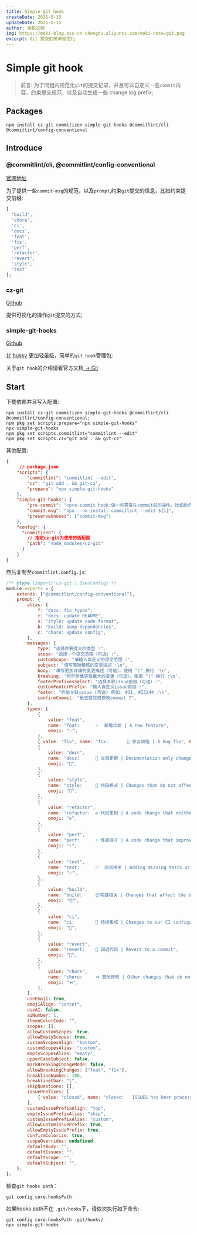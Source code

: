 ```yaml
---
title: Simple git hook
createDate: 2021-5-15
updateDate: 2021-5-15
author: 徐牧之啊
img: https://moki-blog.oss-cn-chengdu.aliyuncs.com/moki-note/git.png
excerpt: Git 提交的简单规范化
---
```


# Simple git hook

> 前言: 为了同组内规范化`git`的提交记录，并且可以自定义一些`commit`内容，约束提交规范，以及自动生成一些 change log prefix;

## Packages

```shell
npm install cz-git commitizen simple-git-hooks @commitlint/cli @commitlint/config-conventional
```

## Introduce

### @commitlint/cli, @commitlint/config-conventional

[官网地址](https://commitlint.js.org/guides/local-setup.html)

为了提供一些`commit-msg`的规范，以及`prompt`,约束`git`提交的信息，比如约束提交前缀:

```js
[
  'build',
  'chore',
  'ci',
  'docs',
  'feat',
  'fix',
  'perf',
  'refactor',
  'revert',
  'style',
  'test'
];

```

### cz-git

[Github](https://cz-git.qbb.sh/zh/)

提供可视化的操作`git`提交的方式;

### simple-git-hooks

[Github](https://github.com/toplenboren/simple-git-hooks#readme)

比 [husky](https://typicode.github.io/husky/) 更加轻量级，简单的`git hook`管理包;

关于`git hook`的介绍请看官方文档[ -> Git ](https://git-scm.com/book/en/v2/Customizing-Git-Git-Hooks)

## Start

下载依赖并且写入配置:

```shell
npm install cz-git commitizen simple-git-hooks @commitlint/cli @commitlint/config-conventional;
npm pkg set scripts.prepare="npx simple-git-hooks"
npx simple-git-hooks
npm pkg set scripts.commitlint="commitlint --edit"
npm pkg set scripts.cz="git add . && git-cz"
```

其他配置:

```json
{
     // package.json
  	"scripts": {
      	"commitlint": "commitlint --edit",
        "cz": "git add . && git-cz",
        "prepare": "npx simple-git-hooks"
    },
    "simple-git-hooks": {
      	"pre-commit": "<pre-commit hook:做一些需要在commit前的操作，比如结合 biome/eslint 检查代码>",
        "commit-msg": "npx --no-install commitlint --edit ${1}",
        "preserveUnused": ["commit-msg"]
    },
    "config": {
      "commitizen": {
        // 指定cz-git为使用的适配器
        "path": "node_modules/cz-git"
      }
    }
}
```

然后复制至`commitlint.config.js`:

```js
/** @type {import('cz-git').UserConfig} */
module.exports = {
	extends: ["@commitlint/config-conventional"],
	prompt: {
		alias: {
			f: "docs: fix typos",
			r: "docs: update README",
			s: "style: update code format",
			b: "build: bump dependencies",
			c: "chore: update config",
		},
		messages: {
			type: "选择你要提交的类型 :",
			scope: "选择一个提交范围（可选）:",
			customScope: "请输入自定义的提交范围 :",
			subject: "填写简短精炼的变更描述 :\n",
			body: '填写更加详细的变更描述（可选）。使用 "|" 换行 :\n',
			breaking: '列举非兼容性重大的变更（可选）。使用 "|" 换行 :\n',
			footerPrefixesSelect: "选择关联issue前缀（可选）:",
			customFooterPrefix: "输入自定义issue前缀 :",
			footer: "列举关联issue (可选) 例如: #31, #I3244 :\n",
			confirmCommit: "是否提交或修改commit ?",
		},
		types: [
			{
				value: "feat",
				name: "feat:      ✨  新增功能 | A new feature",
				emoji: "✨",
			},
			{ value: "fix", name: "fix:       🐞 修复缺陷 | A bug fix", emoji: "🐞" },
			{
				value: "docs",
				name: "docs:      📝 文档更新 | Documentation only changes",
				emoji: "📝",
			},
			{
				value: "style",
				name: "style:     💄 代码格式 | Changes that do not affect the meaning of the code",
				emoji: "💄",
			},
			{
				value: "refactor",
				name: "refactor:  ♻️ 代码重构 | A code change that neither fixes a bug nor adds a feature",
				emoji: "♻️",
			},
			{
				value: "perf",
				name: "perf:      ⚡️ 性能提升 | A code change that improves performance",
				emoji: "⚡️",
			},
			{
				value: "test",
				name: "test:      ✅  测试相关 | Adding missing tests or correcting existing tests",
				emoji: "✅",
			},
			{
				value: "build",
				name: "build:     📦️构建相关 | Changes that affect the build system or external dependencies",
				emoji: "📦️",
			},
			{
				value: "ci",
				name: "ci:        🎡 持续集成 | Changes to our CI configuration files and scripts",
				emoji: "🎡",
			},
			{
				value: "revert",
				name: "revert:    🔨 回退代码 | Revert to a commit",
				emoji: "🔨",
			},
			{
				value: "chore",
				name: "chore:     ⏪️ 其他修改 | Other changes that do not modify src or test files",
				emoji: "⏪️",
			},
		],
		useEmoji: true,
		emojiAlign: "center",
		useAI: false,
		aiNumber: 1,
		themeColorCode: "",
		scopes: [],
		allowCustomScopes: true,
		allowEmptyScopes: true,
		customScopesAlign: "bottom",
		customScopesAlias: "custom",
		emptyScopesAlias: "empty",
		upperCaseSubject: false,
		markBreakingChangeMode: false,
		allowBreakingChanges: ["feat", "fix"],
		breaklineNumber: 100,
		breaklineChar: "|",
		skipQuestions: [],
		issuePrefixes: [
			{ value: "closed", name: "closed:   ISSUES has been processed" },
		],
		customIssuePrefixAlign: "top",
		emptyIssuePrefixAlias: "skip",
		customIssuePrefixAlias: "custom",
		allowCustomIssuePrefix: true,
		allowEmptyIssuePrefix: true,
		confirmColorize: true,
		scopeOverrides: undefined,
		defaultBody: "",
		defaultIssues: "",
		defaultScope: "",
		defaultSubject: "",
	},
};

```

检查`git hooks path`：

```shell
git config core.hooksPath
```

如果hooks path不在 `.git/hooks`下，请依次执行如下命令:

```shell
git config core.hooksPath .git/hooks/
npx simple-git-hooks
```
